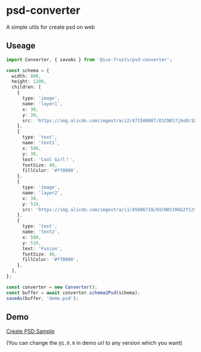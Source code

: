 # psd-converter

A simple utils for create psd on web

## Useage

```typescript
import Converter, { saveAs } from '@ice-fruits/psd-converter';

const schema = {
  width: 800,
  height: 1200,
  children: [
    {
      type: 'image',
      name: 'layer1',
      x: 30,
      y: 30,
      src: 'https://img.alicdn.com/imgextra/i2/471500007/O1CN017jboDr1BvFacfFmg1_!!0-saturn_solar.jpg_468x468q75.jpg',
    },
    {
      type: 'text',
      name: 'text1',
      x: 500,
      y: 30,
      text: 'Cool Girl！',
      fontSize: 40,
      fillColor: '#ff0000',
    },
    {
      type: 'image',
      name: 'layer2',
      x: 30,
      y: 510,
      src: 'https://img.alicdn.com/imgextra/i1/45086719/O1CN01tHGG2Y1zVLsDaFgo3_!!0-saturn_solar.jpg_468x468q75.jpg',
    },
    {
      type: 'text',
      name: 'text2',
      x: 500,
      y: 510,
      text: 'Fusion',
      fontSize: 40,
      fillColor: '#ff0000',
    },
  ],
};

const converter = new Converter();
const buffer = await converter.schema2Psd(schema);
saveAs(buffer, 'demo.psd');
```

## Demo

[Create PSD Sample](https://unpkg.com/@ice-fruits/psd-converter@1.0.0/build/index.html)

(You can change the `@1.0.0` in demo url to any version which you want)
